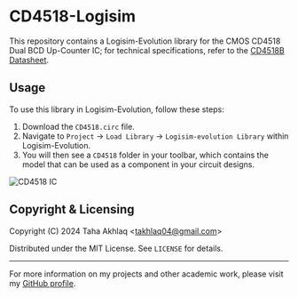 # CD4518-Logisim
This repository contains a Logisim-Evolution library for the CMOS CD4518 Dual BCD Up-Counter IC; for technical specifications, refer to the [CD4518B Datasheet](https://www.ti.com/lit/ds/symlink/cd4518b.pdf?ts=1713721062416&ref_url=https%253A%252F%252Fwww.ti.com%252Fproduct%252Fde-de%252FCD4518B).

## Usage
To use this library in Logisim-Evolution, follow these steps: 
1. Download the `CD4518.circ` file. 
2. Navigate to `Project` -> `Load Library` -> `Logisim-evolution Library` within Logisim-Evolution.
3. You will then see a `CD4518` folder in your toolbar, which contains the model that can be used as a component in your circuit designs.

![CD4518 IC](./4518.png)

## Copyright & Licensing
Copyright (C) 2024 Taha Akhlaq <[takhlaq04@gmail.com](mailto:takhlaq04@gmail.com)>

Distributed under the MIT License. See `LICENSE` for details.

---

For more information on my projects and other academic work, please visit my [GitHub profile](https://github.com/TahaAkhlaq).


